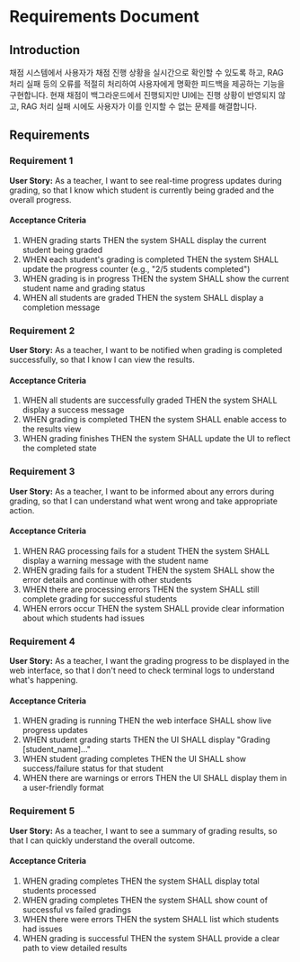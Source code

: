 # Requirements Document

## Introduction

채점 시스템에서 사용자가 채점 진행 상황을 실시간으로 확인할 수 있도록 하고, RAG 처리 실패 등의 오류를 적절히 처리하여 사용자에게 명확한 피드백을 제공하는 기능을 구현합니다. 현재 채점이 백그라운드에서 진행되지만 UI에는 진행 상황이 반영되지 않고, RAG 처리 실패 시에도 사용자가 이를 인지할 수 없는 문제를 해결합니다.

## Requirements

### Requirement 1

**User Story:** As a teacher, I want to see real-time progress updates during grading, so that I know which student is currently being graded and the overall progress.

#### Acceptance Criteria

1. WHEN grading starts THEN the system SHALL display the current student being graded
2. WHEN each student's grading is completed THEN the system SHALL update the progress counter (e.g., "2/5 students completed")
3. WHEN grading is in progress THEN the system SHALL show the current student name and grading status
4. WHEN all students are graded THEN the system SHALL display a completion message

### Requirement 2

**User Story:** As a teacher, I want to be notified when grading is completed successfully, so that I know I can view the results.

#### Acceptance Criteria

1. WHEN all students are successfully graded THEN the system SHALL display a success message
2. WHEN grading is completed THEN the system SHALL enable access to the results view
3. WHEN grading finishes THEN the system SHALL update the UI to reflect the completed state

### Requirement 3

**User Story:** As a teacher, I want to be informed about any errors during grading, so that I can understand what went wrong and take appropriate action.

#### Acceptance Criteria

1. WHEN RAG processing fails for a student THEN the system SHALL display a warning message with the student name
2. WHEN grading fails for a student THEN the system SHALL show the error details and continue with other students
3. WHEN there are processing errors THEN the system SHALL still complete grading for successful students
4. WHEN errors occur THEN the system SHALL provide clear information about which students had issues

### Requirement 4

**User Story:** As a teacher, I want the grading progress to be displayed in the web interface, so that I don't need to check terminal logs to understand what's happening.

#### Acceptance Criteria

1. WHEN grading is running THEN the web interface SHALL show live progress updates
2. WHEN student grading starts THEN the UI SHALL display "Grading [student_name]..."
3. WHEN student grading completes THEN the UI SHALL show success/failure status for that student
4. WHEN there are warnings or errors THEN the UI SHALL display them in a user-friendly format

### Requirement 5

**User Story:** As a teacher, I want to see a summary of grading results, so that I can quickly understand the overall outcome.

#### Acceptance Criteria

1. WHEN grading completes THEN the system SHALL display total students processed
2. WHEN grading completes THEN the system SHALL show count of successful vs failed gradings
3. WHEN there were errors THEN the system SHALL list which students had issues
4. WHEN grading is successful THEN the system SHALL provide a clear path to view detailed results